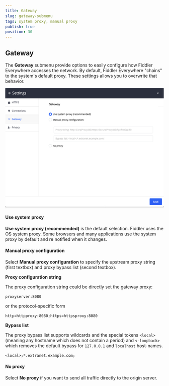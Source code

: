 ```yaml
---
title: Gateway
slug: gateway-submenu
tags: system proxy, manual proxy
publish: true
position: 30
---
```


## Gateway

The __Gateway__ submenu provide options to easily configure how Fiddler Everywhere accesses the network. By default, Fiddler Everywhere "chains" to the system's default proxy. These settings allows you to overwrite that behavior.

![Example manual proxy configuration](../../images/settings/gateway-system-proxy.png)

#### Use system proxy

__Use system proxy (recommended)__ is the default selection. Fiddler uses the OS system proxy. Some browsers and many applications use the system proxy by default and re notified when it changes. 

#### Manual proxy configuration

Select __Manual proxy configuration__  to specify the upstream proxy string (first textbox) and proxy bypass list (second textbox). 

__Proxy configuration string__

The proxy configuration string could be directly set the gateway proxy:
```
proxyserver:8080
```

or the protocol-specific form
```
http=httpproxy:8080;https=httpsproxy:8080
```

__Bypass list__

The proxy bypass list supports wildcards and the special tokens `<local>` (meaning any hostname which does not contain a period) and `<-loopback>` which removes the default bypass for `127.0.0.1` and `localhost` host-names.

```
<local>;*.extranet.example.com;
```

#### No proxy

Select __No proxy__ if you want to send all traffic directly to the origin server.
